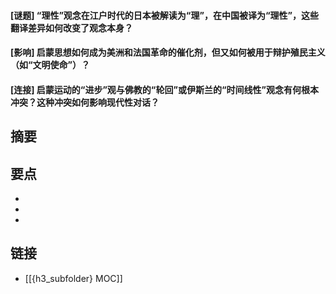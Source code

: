 #### [谜题] “理性”观念在江户时代的日本被解读为“理”，在中国被译为“理性”，这些翻译差异如何改变了观念本身？


#### [影响] 启蒙思想如何成为美洲和法国革命的催化剂，但又如何被用于辩护殖民主义（如“文明使命”）？


#### [连接] 启蒙运动的“进步”观与佛教的“轮回”或伊斯兰的“时间线性”观念有何根本冲突？这种冲突如何影响现代性对话？


## 摘要


## 要点

- 
- 
- 

## 链接

- [[{h3_subfolder} MOC]]
